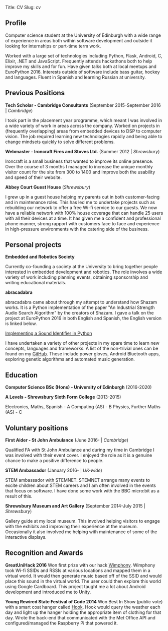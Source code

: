 Title: CV
Slug: cv

Profile
-------

Computer science student at the University of Edinburgh with a wide range of experience in areas both within software development and outside it looking for internships or part-time term work.

Worked with a large set of technologies including Python, Flask, Android, C, Elixir, .NET and JavaScript. Frequently attends hackathons both to help improve my skills and for fun. Have given talks both at local meetups and EuroPython 2016. Interests outside of software include bass guitar, hockey and languages. Fluent in Spanish and learning Russian at university.


Previous Positions
------------------

**Tech Scholar - Cambridge Consultants** (September 2015-September 2016 | *Cambridge*)

I took part in the placement year programme, which meant I was involved in a wide variety of work in areas across the company. Worked on projects in (frequently overlapping) areas from embedded devices to DSP to computer vision. The job required learning new technologies rapidly and being able to change mindsets quickly to solve different problems.

**Webmaster - Ironcraft Fires and Stoves Ltd.** (Summer 2012 | *Shrewsbury*)

Ironcraft is a small business that wanted to improve its online presence. Over the course of 3 months I managed to increase the unique monthly visitor count for the site from 300 to 1400 and improve both the usability and speed of their website.

**Abbey Court Guest House** (*Shrewsbury*)

I grew up in a guest house helping my parents out in both customer-facing and in maintenance roles. This has led me to undertake projects such as rebuilding our network to offer a free Wi-fi service to our guests. We now have a reliable network with 100% house coverage that can handle 25 users with all their devices at a time. It has given me a confident and professional phone manner, strong rapport with customers face to face and experience in high-pressure environments with the catering side of the business. 


Personal projects
-----------------

**Embedded and Robotics Society**

Currently co-founding a society at the University to bring together people interested in embedded development and robotics. The role involves a wide variety of work including planning events, obtaining sponsorship and writing educational materials.

**abracadabra**

abracadabra came about through my attempt to understand how Shazam works. It is a Python implementation of the paper "An Industrial Strength Audio Search Algorithm" by the creators of Shazam. I gave a talk on the project at EuroPython 2016 in both English and Spanish, the English version is linked below.

[Implementing a Sound Identifier in Python](https://www.youtube.com/watch?v=LZ7THTB88AE)

I have undertaken a variety of other projects in my spare time to learn new concepts, languages and frameworks. A list of the non-trivial ones can be found on my [GitHub](https://github.com/notexactlyawe). These include power gloves, Android Bluetooth apps, exploring genetic algorithms and automated music generation.


Education
---------

**Computer Science BSc (Hons) - University of Edinburgh** (2016-2020)

**A Levels - Shrewsbury Sixth Form College** (2013-2015)

Electronics, Maths, Spanish - A
Computing (AS) - B
Physics, Further Maths (AS) - C


Voluntary positions
-------------------

**First Aider - St John Ambulance** (June 2016- | *Cambridge*)

Qualified FA with St John Ambulance and during my time in Cambridge I was involved with their event cover. I enjoyed the role as it is a genuine chance to make a positive difference to people.

**STEM Ambassador** (January 2016- | *UK-wide*)

STEM ambassador with STEMNET. STEMNET arrange many events to excite children about STEM careers and I am often involved in the events that focus on software. I have done some work with the BBC micro:bit as a result of this.

**Shrewsbury Museum and Art Gallery** (September 2014-July 2015 | *Shrewsbury*)

Gallery guide at my local museum. This involved helping visitors to engage with the exhibits and improving their experience at the museum. Occasionally it also involved me helping with maintenance of some of the interactive displays.


Recognition and Awards
----------------------

**GreatUniHack 2016**
Won first prize with our hack [Wimphony](https://github.com/officialgupta/wimphony). Wimphony took Wi-fi SSIDs and RSSIs at various locations and mapped them in a virtual world. It would then generate music based off of the SSID and would place this sound in the virtual world. The user could then explore this world using Google Cardboard. This project taught me a lot about Android development and introduced me to Unity.

**Young Rewired State Festival of Code 2014**
Won Best In Show (public vote) with a smart coat hanger called [Hook](https://www.youtube.com/watch?v=RZLRILzVS6Q). Hook would query the weather each day and light up the hanger holding the appropriate item of clothing for that day. Wrote the back-end that communicated with the Met Office API and configured/managed the Raspberry Pi that powered it.

